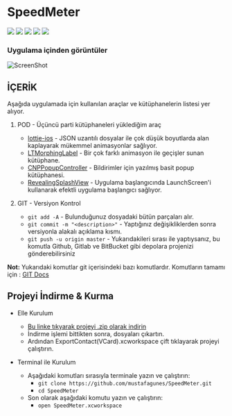 # SpeedMeter

![](https://img.shields.io/teamcity/codebetter/bt428.svg)
![](https://img.shields.io/badge/swift-3.0-red.svg)
![](https://img.shields.io/badge/xcode-8.3-blue.svg)
![](https://img.shields.io/badge/platform-iOS-lightgrey.svg)
![](https://img.shields.io/badge/license-Apache%202.0-yellow.svg)

### Uygulama içinden görüntüler
![ScreenShot](https://raw.github.com/mustafagunes/SpeedMeter/master/README%20Docs/speedmeter.gif)

İÇERİK
------
Aşağıda uygulamada için kullanılan araçlar ve kütüphanelerin listesi yer alıyor.

1. POD - Üçüncü parti kütüphaneleri yüklediğim araç
    - [lottie-ios](https://github.com/airbnb/lottie-ios) - JSON uzantılı dosyalar ile çok düşük boyutlarda alan kaplayarak mükemmel animasyonlar sağlıyor.
    - [LTMorphingLabel](https://github.com/lexrus/LTMorphingLabel) - Bir çok farklı animasyon ile geçişler sunan kütüphane.
    - [CNPPopupController](https://github.com/carsonperrotti/CNPPopupController) - Bildirimler için yazılmış basit popup kütüphanesi.
    - [RevealingSplashView](https://github.com/PiXeL16/RevealingSplashView) - Uygulama başlangıcında LaunchScreen'i kullanarak efektli uygulama başlangıcı sağlıyor.
    
2. GIT - Versiyon Kontrol
    - ```git add -A``` - Bulunduğunuz dosyadaki bütün parçaları alır.
    - ```git commit -m "<description>"``` - Yaptığınız değişikliklerden sonra versiyonla alakalı açıklama kısmı.
    - ```git push -u origin master``` - Yukarıdakileri sırası ile yaptıysanız, bu komutla Github, Gitlab ve BitBucket gibi depolara projenizi gönderebilirsiniz

**Not:** Yukarıdaki komutlar git içerisindeki bazı komutlardır. Komutların tamamı için : [GIT Docs](https://git-scm.com/docs)
    
Projeyi İndirme & Kurma
-----------------------

* Elle Kurulum
    - [Bu linke tıkyarak projeyi .zip olarak indirin](https://github.com/mustafagunes/SpeedMeter/archive/master.zip)
    - İndirme işlemi bittikten sonra, dosyaları çıkartın.
    - Ardından ExportContact(VCard).xcworkspace çift tıklayarak projeyi çalıştırın.

* Terminal ile Kurulum
    - Aşağıdaki komutları sırasıyla terminale yazın ve çalıştırın:
        * ```git clone https://github.com/mustafagunes/SpeedMeter.git```
        * ```cd SpeedMeter```
    - Son olarak aşağıdaki komutu yazın ve çalıştırın:
        * ```open SpeedMeter.xcworkspace```

